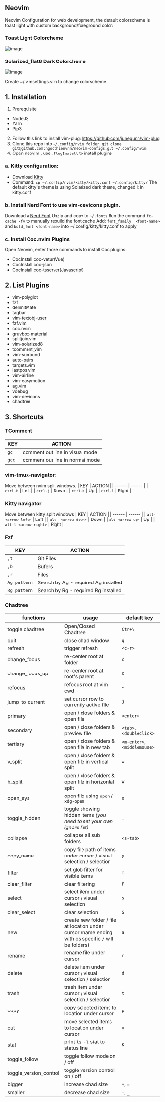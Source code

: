 ## Neovim
Neovim Configuration for web development, the default colorscheme is toast light with custom background/foreground color: 
### Toast Light Colorcheme
![image](https://user-images.githubusercontent.com/14000527/100315021-824eff00-2fea-11eb-84ef-f912e1b8f3d5.png)

### Solarized_flat8 Dark Colorcheme
![image](https://user-images.githubusercontent.com/14000527/100315335-0e612680-2feb-11eb-948a-d72ec456b5ad.png)

Create  ~/.vimsettings.vim to change colorscheme.

## 1. Installation
1. Prerequisite
 + NodeJS
 + Yarn
 + Pip3
2. Follow this link to install vim-plug: https://github.com/junegunn/vim-plug
3. Clone this repo into `~/.config/nvim folder`. `git clone git@github.com:ngocthienvnn/neovim-configs.git ~/.config/nvim`
4. Open neovim , use `:PlugInstall` to install plugins
### a. Kitty configuration:
- Download [Kitty](https://sw.kovidgoyal.net/kitty/index.html)
- Command: `cp ~/.config/nvim/kitty/kitty.conf ~/.config/kitty/`
The default kitty's theme is using Solarized dark theme, changed it in kitty.conf
### b. Install Nerd Font to use vim-devicons plugin.
Download a [Nerd Font](http://nerdfonts.com/)
Unzip and copy to `~/.fonts`
Run the command `fc-cache -fv` to manually rebuild the font cache
Add:  `font_family  <font-name>` and  `bold_font <font-name>` into ~/.config/kitty/kitty.conf to apply .
### c. Install Coc.nvim Plugins
Open Neovim, enter those commands to install Coc plugins:
 + CocInstall coc-vetur(Vue)
 + CocInstall coc-json
 + CocInstall coc-tsserver(Javascript)
## 2. List Plugins
+ vim-polyglot
+ fzf
+ delimitMate
+ tagbar
+ vim-textobj-user
+ fzf.vim
+ coc.nvim
+ gruvbox-material
+ splitjoin.vim
+ vim-solarized8
+ tcomment_vim
+ vim-surround
+ auto-pairs
+ targets.vim
+ lastpos.vim
+ vim-airline
+ vim-easymotion
+ ag.vim
+ vdebug
+ vim-devicons
+ chadtree

## 3. Shortcuts
### TComment
| KEY | ACTION |
| ------ | ------ |
| `gc` | comment out line in visual mode |
| `gcc` | comment out line in normal mode |
### vim-tmux-navigator:
Move between nvim split windows.
| KEY | ACTION |
| ------ | ------ |
| `ctrl-h` | Left |
| `ctrl-j` | Down |
| `ctrl-k` | Up |
| `ctrl-l` | Right |
### Kitty navigator
Move between kitty split windows 
| KEY | ACTION |
| ------ | ------ |
| `alt- <arrow-left>` | Left |
| `alt- <arrow-down>` | Down |
| `alt-<arrow-up>` | Up |
| `alt-l <arrow-right>` | Right |
### Fzf
| KEY | ACTION |
| ------ | ------ |
| `,t` | Git Files |
| `,b` | Bufers |
| `,r` | Files |
|`Ag pattern`| Search by Ag - required Ag installed  |
|`Rg pattern`| Search by Rg - required Rg installed  |
### Chadtree

| functions              | usage                                                                                                | default key                  |
| ---------------------- | ---------------------------------------------------------------------------------------------------- | ---------------------------- |
| toggle chadtree        | Open/Closed Chadtree                                                                                 | `Ctr+\`
| quit                   | close chad window                                                                                    | `q`                          |
| refresh                | trigger refresh                                                                                      | `<c-r>`                      |
| change_focus           | re-center root at folder                                                                             | `c`                          |
| change_focus_up        | re-center root at root's parent                                                                      | `C`                          |
| refocus                | refocus root at vim cwd                                                                              | `~`                          |
| jump_to_current        | set cursor row to currently active file                                                              | `J`                          |
| primary                | open / close folders & open file                                                                     | `<enter>`                    |
| secondary              | open / close folders & preview file                                                                  | `<tab>`, `<doubleclick>`     |
| tertiary               | open / close folders & open file in new tab                                                          | `<m-enter>`, `<middlemouse>` |
| v_split                | open / close folders & open file in vertical split                                                   | `w`                          |
| h_split                | open / close folders & open file in horizontal split                                                 | `W`                          |
| open_sys               | open file using `open` / `xdg-open`                                                                  | `o`                          |
| toggle_hidden          | toggle showing hidden items _(you need to set your own ignore list)_                                 | `.`                          |
| collapse               | collapse all sub folders                                                                             | `<s-tab>`                    |
| copy_name              | copy file path of items under cursor / visual selection / selection                                  | `y`                          |
| filter                 | set glob filter for visible items                                                                    | `f`                          |
| clear_filter           | clear filtering                                                                                      | `F`                          |
| select                 | select item under cursor / visual selection                                                          | `s`                          |
| clear_select           | clear selection                                                                                      | `S`                          |
| new                    | create new folder / file at location under cursor (name ending with os specific `/` will be folders) | `a`                          |
| rename                 | rename file under cursor                                                                             | `r`                          |
| delete                 | delete item under cursor / visual selection / selection                                              | `d`                          |
| trash                  | trash item under cursor / visual selection / selection                                               | `t`                          |
| copy                   | copy selected items to location under cursor                                                         | `p`                          |
| cut                    | move selected items to location under cursor                                                         | `x`                          |
| stat                   | print `ls -l` stat to status line                                                                    | `K`                          |
| toggle_follow          | toggle follow mode on / off                                                                          |                              |
| toggle_version_control | toggle version control on / off                                                                      |
| bigger                 | increase chad size                                                                                   | `+`, `=`                     |
| smaller                | decrease chad size                                                                                   | `-`, `_`                     |







